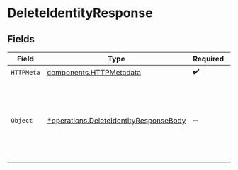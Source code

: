 # DeleteIdentityResponse


## Fields

| Field                                                                                               | Type                                                                                                | Required                                                                                            | Description                                                                                         |
| --------------------------------------------------------------------------------------------------- | --------------------------------------------------------------------------------------------------- | --------------------------------------------------------------------------------------------------- | --------------------------------------------------------------------------------------------------- |
| `HTTPMeta`                                                                                          | [components.HTTPMetadata](../../models/components/httpmetadata.md)                                  | :heavy_check_mark:                                                                                  | N/A                                                                                                 |
| `Object`                                                                                            | [*operations.DeleteIdentityResponseBody](../../models/operations/deleteidentityresponsebody.md)     | :heavy_minus_sign:                                                                                  | The identity was successfully deleted, it may take up to 30s for this to take effect in all regions |